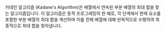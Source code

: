 카데인 알고리즘 (Kadane's Algorithm)은 배열에서 연속된 부분 배열의 최대 합을 찾는 알고리즘입니다. 이 알고리즘은 동적 프로그래밍의 한 예로, 각 단계에서 현재 요소를 포함한 부분 배열의 최대 합을 계산하며 이를 전체 배열에 대해 반복적으로 수행하여 최종적으로 최대 합을 찾아냅니다.

